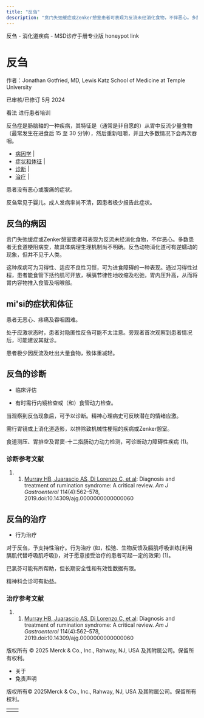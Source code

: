 ```yaml
---
title: "反刍"
description: "贲门失弛缓症或Zenker憩室患者可表现为反流未经消化食物，不伴恶心。多数患者无食道梗阻病变，故具体病理生理机制尚不明确。反刍动物消化道可有逆蠕动的现象，但并不见于人类。"
---
```


﻿反刍 \- 消化道疾病 \- MSD诊疗手册专业版 honeypot link

# 反刍

作者：Jonathan Gotfried, MD, Lewis Katz School of Medicine at Temple University

已审核/已修订 5月 2024

看法 进行患者培训

反刍症是肠脑轴的一种疾病，其特征是（通常是非自愿的）从胃中反流少量食物（最常发生在进食后 15 至 30 分钟），然后重新咀嚼，并且大多数情况下会再次吞咽。

- [病因学](#病因学_v888494_zh) \|
- [症状和体征](#症状和体征_v888497_zh) \|
- [诊断](#诊断_v888500_zh) \|
- [治疗](#治疗_v888508_zh) \|

患者没有恶心或腹痛的症状。

反刍常见于婴儿。成人发病率尚不清，因患者极少报告此症状。

## 反刍的病因

贲门失弛缓症或Zenker憩室患者可表现为反流未经消化食物，不伴恶心。多数患者无食道梗阻病变，故具体病理生理机制尚不明确。反刍动物消化道可有逆蠕动的现象，但并不见于人类。

这种疾病可为习得性、适应不良性习惯，可为进食障碍的一种表现。通过习得性过程，患者能食管下括约肌可开放，横膈节律性地收缩及松弛，胃内压升高，从而将胃内容物推入食管及咽喉部。

## mi'si的症状和体征

患者无恶心、疼痛及吞咽困难。

处于应激状态时，患者对隐匿性反刍可能不太注意。旁观者首次观察到患者情况后，可能建议其就诊。

患者极少因反流及吐出大量食物，致体重减轻。

## 反刍的诊断

- 临床评估

- 有时需行内镜检查或（和）食管动力检查。


当观察到反刍现象后，可予以诊断。精神心理病史可反映潜在的情绪应激。

需行胃镜或上消化道造影，以排除致机械性梗阻的疾病或Zenker憩室。

食道测压、胃排空及胃窦-十二指肠动力动力检测，可诊断动力障碍性疾病 (1)。

### 诊断参考文献

1. 1. [Murray HB, Juarascio AS, Di Lorenzo C, et al](https://www.ncbi.nlm.nih.gov/pmc/articles/PMC6492032/): Diagnosis and treatment of rumination syndrome: A critical review. _Am J Gastroenterol_ 114(4):562–578, 2019.doi:10.14309/ajg.0000000000000060


## 反刍的治疗

- 行为治疗


对于反刍，予支持性治疗。行为治疗 (如，松弛、生物反馈及膈肌呼吸训练\[利用膈肌代替呼吸肌呼吸\])，对于愿意接受治疗的患者可起一定的效果) (1)。

巴氯芬可能有所帮助，但长期安全性和有效性数据有限。

精神科会诊可有助益。

### 治疗参考文献

1. 1. [Murray HB, Juarascio AS, Di Lorenzo C, et al](https://www.ncbi.nlm.nih.gov/pmc/articles/PMC6492032/): Diagnosis and treatment of rumination syndrome: A critical review. _Am J Gastroenterol_ 114(4):562–578, 2019.doi:10.14309/ajg.0000000000000060




版权所有 © 2025
Merck & Co., Inc., Rahway, NJ, USA 及其附属公司。保留所有权利。

- 关于
- 免责声明

版权所有© 2025Merck & Co., Inc., Rahway, NJ, USA 及其附属公司。保留所有权利。

|     |     |
| --- | --- |
|  |  |